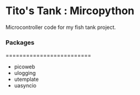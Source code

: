 # Tito's Tank : Mircopython
Microcontroller code for my fish tank project.

### Packages
=========================
  - picoweb
  - ulogging
  - utemplate
  - uasyncio